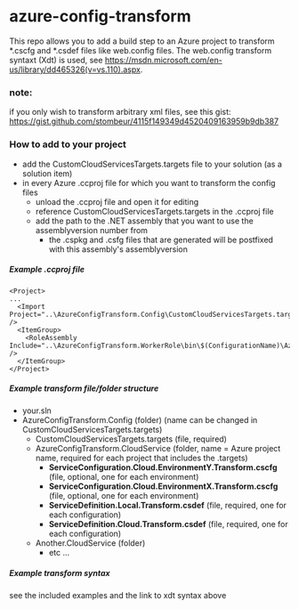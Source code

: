 # azure-config-transform

This repo allows you to add a build step to an Azure project to transform *.cscfg and *.csdef files like web.config files.
The web.config transform syntaxt (Xdt) is used, see https://msdn.microsoft.com/en-us/library/dd465326(v=vs.110).aspx.

### note:
if you only wish to transform arbitrary xml files, see this gist: https://gist.github.com/stombeur/4115f149349d4520409163959b9db387


### How to add to your project
* add the CustomCloudServicesTargets.targets file to your solution (as a solution item)
* in every Azure .ccproj file for which you want to transform the config files
  * unload the .ccproj file and open it for editing
  * reference CustomCloudServicesTargets.targets in the .ccproj file
  * add the path to the .NET assembly that you want to use the assemblyversion number from
    * the .cspkg and .csfg files that are generated will be postfixed with this assembly's assemblyversion



##### Example .ccproj file

```
<Project>
...
  <Import Project="..\AzureConfigTransform.Config\CustomCloudServicesTargets.targets" />
  <ItemGroup>
    <RoleAssembly Include="..\AzureConfigTransform.WorkerRole\bin\$(ConfigurationName)\AzureConfigTransform.WorkerRole.dll" />
  </ItemGroup>
</Project>
```
 
 
##### Example transform file/folder structure
- your.sln
- AzureConfigTransform.Config (folder) (name can be changed in CustomCloudServicesTargets.targets)
  - CustomCloudServicesTargets.targets (file, required)
  - AzureConfigTransform.CloudService (folder, name = Azure project name, required for each project that includes the .targets)
    - **ServiceConfiguration.Cloud.EnvironmentY.Transform.cscfg** (file, optional, one for each environment)
    - **ServiceConfiguration.Cloud.EnvironmentX.Transform.cscfg** (file, optional, one for each environment)
    - **ServiceDefinition.Local.Transform.csdef** (file, required, one for each configuration)
    - **ServiceDefinition.Cloud.Transform.csdef** (file, required, one for each configuration)
  - Another.CloudService (folder)
    - etc ...



##### Example transform syntax
see the included examples and the link to xdt syntax above
